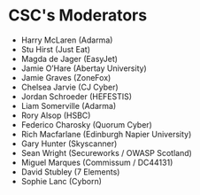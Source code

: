 # CSC's Moderators

- Harry McLaren (Adarma)
- Stu Hirst (Just Eat)
- Magda de Jager (EasyJet)
- Jamie O’Hare (Abertay University)
- Jamie Graves (ZoneFox)
- Chelsea Jarvie (CJ Cyber)
- Jordan Schroeder (HEFESTIS)
- Liam Somerville (Adarma)
- Rory Alsop (HSBC)
- Federico Charosky (Quorum Cyber)
- Rich Macfarlane (Edinburgh Napier University)
- Gary Hunter (Skyscanner)
- Sean Wright (Secureworks / OWASP Scotland)
- Miguel Marques (Commissum / DC44131)
- David Stubley (7 Elements)
- Sophie Lanc (Cyborn)
